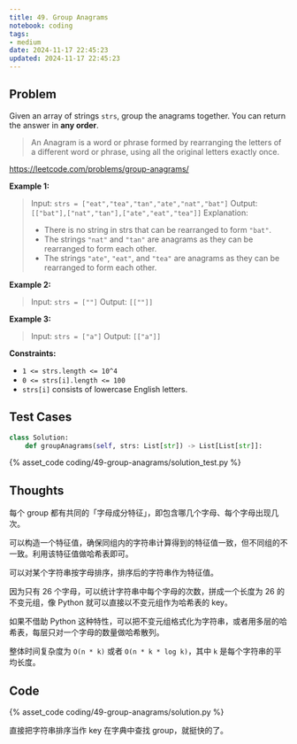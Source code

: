 ```yaml
---
title: 49. Group Anagrams
notebook: coding
tags:
- medium
date: 2024-11-17 22:45:23
updated: 2024-11-17 22:45:23
---
```

## Problem

Given an array of strings `strs`, group the anagrams together. You can return the answer in **any order**.

> An Anagram is a word or phrase formed by rearranging the letters of a different word or phrase, using all the original letters exactly once.

<https://leetcode.com/problems/group-anagrams/>

**Example 1:**

> Input: `strs = ["eat","tea","tan","ate","nat","bat"]`
> Output: `[["bat"],["nat","tan"],["ate","eat","tea"]]`
> Explanation:
>
> - There is no string in strs that can be rearranged to form `"bat"`.
> - The strings `"nat"` and `"tan"` are anagrams as they can be rearranged to form each other.
> - The strings `"ate"`, `"eat"`, and `"tea"` are anagrams as they can be rearranged to form each other.

**Example 2:**

> Input: `strs = [""]`
> Output: `[[""]]`

**Example 3:**

> Input: `strs = ["a"]`
> Output: `[["a"]]`

**Constraints:**

- `1 <= strs.length <= 10^4`
- `0 <= strs[i].length <= 100`
- `strs[i]` consists of lowercase English letters.

## Test Cases

``` python
class Solution:
    def groupAnagrams(self, strs: List[str]) -> List[List[str]]:
```

{% asset_code coding/49-group-anagrams/solution_test.py %}

## Thoughts

每个 group 都有共同的「字母成分特征」，即包含哪几个字母、每个字母出现几次。

可以构造一个特征值，确保同组内的字符串计算得到的特征值一致，但不同组的不一致。利用该特征值做哈希表即可。

可以对某个字符串按字母排序，排序后的字符串作为特征值。

因为只有 26 个字母，可以统计字符串中每个字母的次数，拼成一个长度为 26 的不变元组，像 Python 就可以直接以不变元组作为哈希表的 key。

如果不借助 Python 这种特性，可以把不变元组格式化为字符串，或者用多层的哈希表，每层只对一个字母的数量做哈希散列。

整体时间复杂度为 `O(n * k)` 或者 `O(n * k * log k)`，其中 `k` 是每个字符串的平均长度。

## Code

{% asset_code coding/49-group-anagrams/solution.py %}

直接把字符串排序当作 key 在字典中查找 group，就挺快的了。
